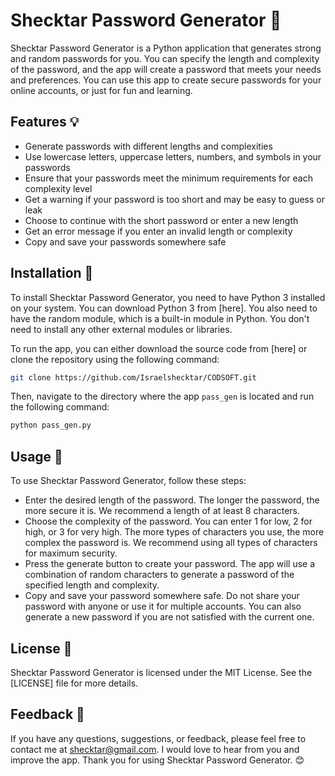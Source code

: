 # Shecktar Password Generator 🚀

Shecktar Password Generator is a Python application that generates strong and random passwords for you. You can specify the length and complexity of the password, and the app will create a password that meets your needs and preferences. You can use this app to create secure passwords for your online accounts, or just for fun and learning.

## Features 💡

- Generate passwords with different lengths and complexities
- Use lowercase letters, uppercase letters, numbers, and symbols in your passwords
- Ensure that your passwords meet the minimum requirements for each complexity level
- Get a warning if your password is too short and may be easy to guess or leak
- Choose to continue with the short password or enter a new length
- Get an error message if you enter an invalid length or complexity
- Copy and save your passwords somewhere safe

## Installation 🔧

To install Shecktar Password Generator, you need to have Python 3 installed on your system. You can download Python 3 from [here]. You also need to have the random module, which is a built-in module in Python. You don't need to install any other external modules or libraries.

To run the app, you can either download the source code from [here] or clone the repository using the following command:

```bash
git clone https://github.com/Israelshecktar/CODSOFT.git
```

Then, navigate to the directory where the app ```pass_gen``` is located and run the following command:

```bash
python pass_gen.py
```

## Usage 🚀

To use Shecktar Password Generator, follow these steps:

- Enter the desired length of the password. The longer the password, the more secure it is. We recommend a length of at least 8 characters.
- Choose the complexity of the password. You can enter 1 for low, 2 for high, or 3 for very high. The more types of characters you use, the more complex the password is. We recommend using all types of characters for maximum security.
- Press the generate button to create your password. The app will use a combination of random characters to generate a password of the specified length and complexity.
- Copy and save your password somewhere safe. Do not share your password with anyone or use it for multiple accounts. You can also generate a new password if you are not satisfied with the current one.

## License 📝

Shecktar Password Generator is licensed under the MIT License. See the [LICENSE] file for more details.

## Feedback 📮

If you have any questions, suggestions, or feedback, please feel free to contact me at shecktar@gmail.com. I would love to hear from you and improve the app. Thank you for using Shecktar Password Generator. 😊
